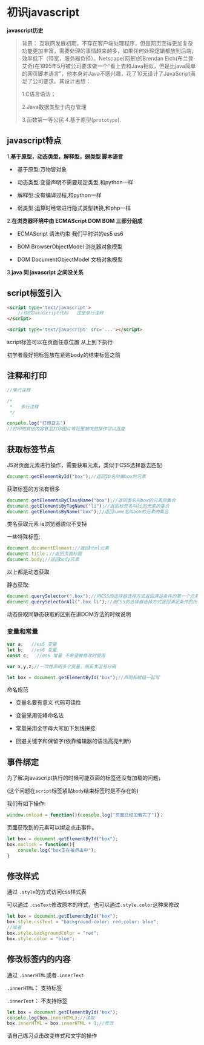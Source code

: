 # 初识javascript

**javascript历史**

> 背景： 互联网发展初期，不存在客户端处理程序，但是网页变得更加复杂功能更加丰富，需要处理的事情越来越多，如果任何处理逻辑都放到后端，效率低下（带宽，服务器负担）。Netscape(网景)的Brendan Eich(布兰登·艾奇)在1995年5月被公司要求做一个“看上去和Java相似，但是比java简单的网页脚本语言”，他本身对Java不感兴趣，花了10天设计了JavaScript满足了公司要求。其设计思想：
>
> 1.C语言语法；
>
> 2.Java数据类型于内存管理 
>
> 3.函数第一等公民 4.基于原型(`prototype`).



## javascript特点

1.**基于原型，动态类型，解释型，弱类型 脚本语言** 

- ​    基于原型:万物皆对象

- ​    动态类型:变量声明不需要规定类型,和python一样

- ​    解释型:没有编译过程,和python一样
- ​    弱类型:运算时经常进行隐式类型转换,和php一样

2.**在浏览器环境中由 ECMAScript  DOM  BOM 三部分组成**

- ​    ECMAScript 语法约束 我们平时讲的es5 es6

- ​    BOM	BrowserObjectModel 浏览器对象模型

- ​    DOM	DocumentObjectModel 文档对象模型

3.**java 同 javascript 之间没关系**



## script标签引入

```html
<script type='text/javascript'>
    //你的JavaScript代码   这是单行注释
</script>
```

```html
<script type='text/javascript' src='...'></script>
```

script标签可以在页面任意位置  从上到下执行

初学者最好把标签放在紧贴body的结束标签之前



## 注释和打印

```js
//单行注释

/*
 *   多行注释
 */

console.log("打印日志")
//打印的其他内容甚至打印图片等花里胡哨的操作可以百度
```



## 获取标签节点

JS对页面元素进行操作，需要获取元素，类似于CSS选择器去匹配

```js
document.getElementById("box");//返回ID名叫做box的元素
```

获取标签的方法有很多

```js
document.getElementsByClassName("box");//返回类名叫box的元素的集合
document.getElementsByTagName("li");//返回标签名叫li的元素的集合
document.getElementsByName("box");//返回name名叫box的元素的集合
```

类名获取元素 ie浏览器貌似不支持

一些特殊标签:

```js
document.documentElement;//返回html元素
document.title；//返回页面标题
document.body;//返回body元素
```

以上都是动态获取

静态获取:

```js
document.querySelector(".box");//用CSS的选择器选择方式返回满足条件的第一个元素
document.querySelectorAll(".box li");//用CSS的选择器选择方式返回满足条件的所有的元素集合
```

动态获取同静态获取的区别在讲DOM方法的时候说明



### 变量和常量

```js
var a;   //es5 变量
let b;   //es6 变量
const c;   //es6 常量 不希望被修改时使用

var x,y,z;//一次性声明多个变量，用英文逗号分隔

let box = document.getElementById("box");//声明和赋值一起写
```

命名规范

- 变量名要有意义 代码可读性

- 变量采用驼峰命名法

- 常量采用全字母大写加下划线拼接

- 回避关键字和保留字(依靠编辑器的语法高亮判断)



## 事件绑定

为了解决javascript执行的时候可能页面的标签还没有加载的问题，

(这个问题在`script`标签紧贴`body`结束标签时是不存在的)

我们有如下操作:

```js
window.onload = function(){console.log("页面已经加载完了")}；
```

页面获取到的元素可以绑定点击事件。

```js
let box = document.getElementById("box");
box.onclick = function(){
    console.log("box正在被点击中");
}
```



## 修改样式

通过 `.style`的方式访问css样式表

可以通过 `.cssText`修改原本的样式，也可以通过`.style.color`这种来修改

```js
let box = document.getElementById("box");
box.style.cssText = "background-color: red;color: blue";
//或者
box.style.backgroundColor = "red";
box.style.color = "blue";
```



## 修改标签内的内容

通过 `.innerHTML`或者`.innerText`

 `.innerHTML`： 支持标签

 `.innerText`： 不支持标签

```js
let box = document.getElementById("box");
console.log(box.innerHTML);//读取
box.innerHTML = box.innerHTML + 1;//修改
```



请自己练习点击改变样式和文字的操作

